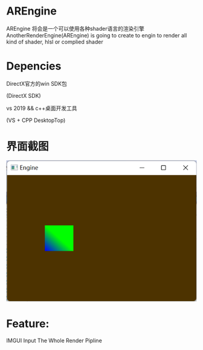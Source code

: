# AREngine
AREngine 将会是一个可以使用各种shader语言的渲染引擎
AnotherRenderEngine(AREngine) is going to create to engin to render all kind of shader, hlsl or complied shader

# Depencies
DirectX官方的win SDK包

(DirectX SDK)

vs 2019 && c++桌面开发工具

(VS + CPP DesktopTop)


# 界面截图
![主界面](Images/main.png)

# Feature:
IMGUI
Input
The Whole Render Pipline
